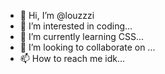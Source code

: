 - 👋 Hi, I’m @louzzzi
- 👀 I’m interested in coding...
- 🌱 I’m currently learning CSS...
- 💞️ I’m looking to collaborate on ...
- 📫 How to reach me idk...

<!---
louzzzi/louzzzi is a ✨ special ✨ repository because its `README.md` (this file) appears on your GitHub profile.
You can click the Preview link to take a look at your changes.
--->

